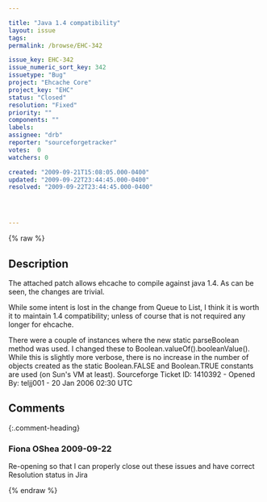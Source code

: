 ```yaml
---

title: "Java 1.4 compatibility"
layout: issue
tags: 
permalink: /browse/EHC-342

issue_key: EHC-342
issue_numeric_sort_key: 342
issuetype: "Bug"
project: "Ehcache Core"
project_key: "EHC"
status: "Closed"
resolution: "Fixed"
priority: ""
components: ""
labels: 
assignee: "drb"
reporter: "sourceforgetracker"
votes:  0
watchers: 0

created: "2009-09-21T15:08:05.000-0400"
updated: "2009-09-22T23:44:45.000-0400"
resolved: "2009-09-22T23:44:45.000-0400"




---
```


{% raw %}

## Description

<div markdown="1" class="description">

The attached patch allows ehcache to compile against
java 1.4. As can be seen, the changes are trivial. 

While some intent is lost in the change from Queue to
List, I think it is worth it to maintain 1.4
compatibility; unless of course that is not required
any longer for ehcache.

There were a couple of instances where the new static
parseBoolean method was used. I changed these to
Boolean.valueOf().booleanValue(). While this is
slightly more verbose, there is no increase in the
number of objects created as the static Boolean.FALSE
and Boolean.TRUE constants are used (on Sun's VM at least).
Sourceforge Ticket ID: 1410392 - Opened By: teljj001 - 20 Jan 2006 02:30 UTC

</div>

## Comments


{:.comment-heading}
### **Fiona OShea** <span class="date">2009-09-22</span>

<div markdown="1" class="comment">

Re-opening so that I can properly close out these issues and have correct Resolution status in Jira

</div>



{% endraw %}
